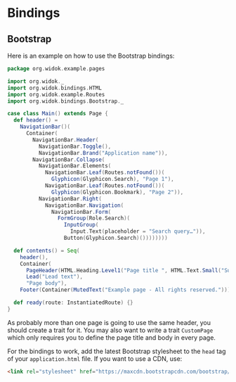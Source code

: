 # Bindings
## Bootstrap
Here is an example on how to use the Bootstrap bindings:

```scala
package org.widok.example.pages

import org.widok._
import org.widok.bindings.HTML
import org.widok.example.Routes
import org.widok.bindings.Bootstrap._

case class Main() extends Page {
  def header() =
    NavigationBar()(
      Container(
        NavigationBar.Header(
          NavigationBar.Toggle(),
          NavigationBar.Brand("Application name")),
        NavigationBar.Collapse(
          NavigationBar.Elements(
            NavigationBar.Leaf(Routes.notFound())(
              Glyphicon(Glyphicon.Search), "Page 1"),
            NavigationBar.Leaf(Routes.notFound())(
              Glyphicon(Glyphicon.Bookmark), "Page 2")),
          NavigationBar.Right(
            NavigationBar.Navigation(
              NavigationBar.Form(
                FormGroup(Role.Search)(
                  InputGroup(
                    Input.Text(placeholder = "Search query…")),
                  Button(Glyphicon.Search)())))))))

  def contents() = Seq(
    header(),
    Container(
      PageHeader(HTML.Heading.Level1("Page title ", HTML.Text.Small("Subtitle"))),
      Lead("Lead text"),
      "Page body"),
    Footer(Container(MutedText("Example page - All rights reserved."))))

  def ready(route: InstantiatedRoute) {}
}
```

As probably more than one page is going to use the same header, you should create a trait for it. You may also want to write a trait ``CustomPage`` which only requires you to define the page title and body in every page.

For the bindings to work, add the latest Bootstrap stylesheet to the ``head`` tag of your ``application.html`` file. If you want to use a CDN, use:

```html
<link rel="stylesheet" href="https://maxcdn.bootstrapcdn.com/bootstrap/3.2.0/css/bootstrap.min.css">
```

